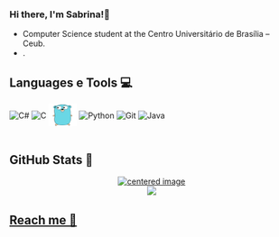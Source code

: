 ###  Hi there, I'm Sabrina!🍓
- Computer Science student at the Centro Universitário de Brasília – Ceub.
- . 

## Languages e Tools 💻
<div style="display: inline_block">
<img align="center" alt="C#" height="40" width="50" src=https://icongr.am/devicon/csharp-original.svg?size=128&color=currentColor>
<img align="center" alt="C" height="40" width="50" src=https://icongr.am/devicon/c-original.svg?size=128&color=currentColor>
<img align="center" alt="Go" height="40" width="50" src="https://raw.githubusercontent.com/devicons/devicon/master/icons/go/go-original.svg">
<img align="center" alt="Python" height="40" width="50" src="https://cdn.jsdelivr.net/gh/devicons/devicon@latest/icons/python/python-original.svg">
 <img align="center" alt="Git" height="40" width="50" src="https://www.vectorlogo.zone/logos/git-scm/git-scm-icon.svg">
<img align="center" alt="Java" height="40" width="50" src=https://icongr.am/devicon/java-original.svg?size=128&color=currentColor>

</div>
<br/> 

## GitHub Stats 💫
<div>
  <a href="https://github.com/LittleSabs">
  <center>
    <img height="180em" src="https://github-readme-stats.vercel.app/api?username=LittleSabs&show_icons=true&theme=radical&include_all_commits=true&count_private=true" alt="centered image">
  </center>
  <center>  
    <img height="180em" src="https://github-readme-stats.vercel.app/api/top-langs/?username=LittleSabs&layout=compact&langs_count=7&theme=radical"/> 
  </center>

## Reach me 💌

  
